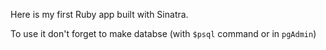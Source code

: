 Here is my first Ruby app built with Sinatra.

To use it don't forget to make databse (with `$psql` command or in `pgAdmin`)
